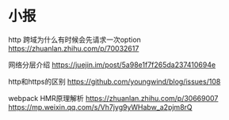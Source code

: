 # 小报
http 跨域为什么有时候会先请求一次option
https://zhuanlan.zhihu.com/p/70032617


网络分层介绍
https://juejin.im/post/5a98e1f7f265da237410694e


http和https的区别
https://github.com/youngwind/blog/issues/108


webpack HMR原理解析
https://zhuanlan.zhihu.com/p/30669007
https://mp.weixin.qq.com/s/Vh7jyg9yWHabw_a2pjm8rQ
